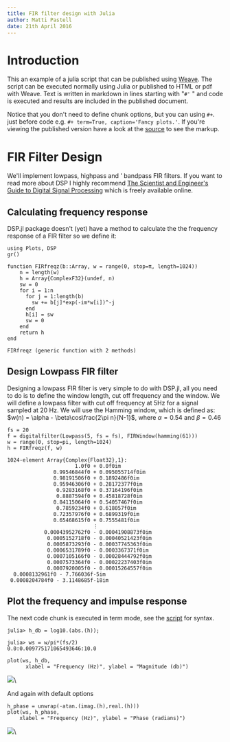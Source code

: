 ```yaml
---
title: FIR filter design with Julia
author: Matti Pastell
date: 21th April 2016
---
```



# Introduction


This an example of a julia script that can be published using
[Weave](http://mpastell.github.io/Weave.jl/latest/usage/).
The script can be executed normally using Julia
or published to HTML or pdf with Weave.
Text is written in markdown in lines starting with "`#'` " and code
is executed and results are included in the published document.


Notice that you don't need to define chunk options, but you can using
`#+`. just before code e.g. `#+ term=True, caption='Fancy plots.'`.
If you're viewing the published version have a look at the
[source](FIR_design_plots.jl) to see the markup.



# FIR Filter Design


We'll implement lowpass, highpass and ' bandpass FIR filters. If
you want to read more about DSP I highly recommend [The Scientist
and Engineer's Guide to Digital Signal
Processing](http://www.dspguide.com/) which is freely available
online.


## Calculating frequency response


DSP.jl package doesn't (yet) have a method to calculate the
the frequency response of a FIR filter so we define it:

~~~~{.julia}
using Plots, DSP
gr()

function FIRfreqz(b::Array, w = range(0, stop=π, length=1024))
    n = length(w)
    h = Array{ComplexF32}(undef, n)
    sw = 0
    for i = 1:n
      for j = 1:length(b)
        sw += b[j]*exp(-im*w[i])^-j
      end
      h[i] = sw
      sw = 0
    end
    return h
end
~~~~~~~~~~~~~


~~~~
FIRfreqz (generic function with 2 methods)
~~~~





## Design Lowpass FIR filter


Designing a lowpass FIR filter is very simple to do with DSP.jl, all you
need to do is to define the window length, cut off frequency and the
window. We will define a lowpass filter with cut off frequency at 5Hz for a signal
sampled at 20 Hz.
We will use the Hamming window, which is defined as:
$w(n) = \alpha - \beta\cos\frac{2\pi n}{N-1}$, where $\alpha=0.54$ and $\beta=0.46$

~~~~{.julia}
fs = 20
f = digitalfilter(Lowpass(5, fs = fs), FIRWindow(hamming(61)))
w = range(0, stop=pi, length=1024)
h = FIRfreqz(f, w)
~~~~~~~~~~~~~


~~~~
1024-element Array{Complex{Float32},1}:
                      1.0f0 + 0.0f0im          
               0.99546844f0 + 0.095055714f0im  
               0.98191506f0 + 0.1892486f0im    
               0.95946306f0 + 0.28172377f0im   
                0.9283168f0 + 0.37164196f0im   
                0.8887594f0 + 0.45818728f0im   
               0.84115064f0 + 0.54057467f0im   
                0.7859234f0 + 0.618057f0im     
               0.72357976f0 + 0.6899319f0im    
               0.65468615f0 + 0.7555481f0im    
                            ⋮                  
            0.00043952762f0 - 0.00041908873f0im
             0.0005152718f0 - 0.00040521423f0im
             0.0005873293f0 - 0.00037745363f0im
             0.0006531789f0 - 0.0003367371f0im 
             0.0007105166f0 - 0.00028444792f0im
             0.0007573364f0 - 0.00022237403f0im
             0.0007920005f0 - 0.00015264557f0im
  0.0008132961f0 - 7.766036f-5im               
 0.0008204784f0 - 3.1148685f-18im
~~~~





## Plot the frequency and impulse response


The next code chunk is executed in term mode, see the [script](FIR_design.jl) for syntax.

~~~~{.julia}
julia> h_db = log10.(abs.(h));

julia> ws = w/pi*(fs/2)
0.0:0.009775171065493646:10.0

~~~~~~~~~~~~~



~~~~{.julia}
plot(ws, h_db,
      xlabel = "Frequency (Hz)", ylabel = "Magnitude (db)")
~~~~~~~~~~~~~


![](figures/FIR_design_4_1.png)\ 




And again with default options

~~~~{.julia}
h_phase = unwrap(-atan.(imag.(h),real.(h)))
plot(ws, h_phase,
    xlabel = "Frequency (Hz)", ylabel = "Phase (radians)")
~~~~~~~~~~~~~


![](figures/FIR_design_5_1.png)\ 

